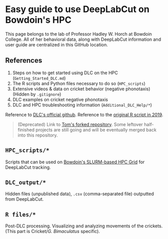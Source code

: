 # Easy guide to use DeepLabCut on Bowdoin's HPC

This page belongs to the lab of Professor Hadley W. Horch at Bowdoin College. All of her behavioral data, along with DeepLabCut information and user guide are centralized in this GitHub location. 

## References
1. Steps on how to get started using DLC on the HPC (`Getting_Started_DLC.md`)
2. The R scripts and Python files necessary to do so (`HPC_scripts`)
3. Extensive videos & data on cricket behavior (negative phonotaxis) (Hidden by `.gitignore`)
4. DLC examples on cricket negative phonotaxis
5. DLC and HPC troubleshooting information (`Additional_DLC_Help/*`)

Reference to [DLC's official github](https://github.com/DeepLabCut/DeepLabCut/tree/master/deeplabcut).
Reference to the [original R script in 2019](https://github.com/mhukill/Crickets-Methods). 

> (Deprecated) Link to [Tom's forked repository](https://github.com/tom21100227/DLC-guide-for-Bowdoin-College). Some leftover half-finished projects are still going and will be eventually merged back into this repository. 

## `HPC_scripts/*`
Scripts that can be used on [Bowdoin's SLURM-based HPC Grid](https://www.bowdoin.edu/it/resources/high-performance-computing.html) for DeepLabCut tracking. 

## `DLC_output/*`
Hidden files (unpublished data), `.csv` (comma-separated file) outputted from DeepLabCut. 

## `R files/*`
Post-DLC processing. Visualizing and analyzing movements of the crickets. (This part is Cricket/*G. Bimaculatus* specific). 

